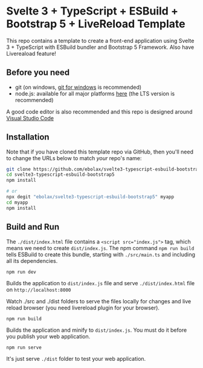 # Svelte 3 + TypeScript + ESBuild + Bootstrap 5 + LiveReload Template

This repo contains a template to create a front-end application using Svelte 3 + TypeScript with ESBuild bundler and Bootstrap 5 Framework. Also have Livereaload feature!

## Before you need

- git (on windows, [git for windows](https://git-scm.com/download/win) is recommended)
- node.js: available for all major platforms [here](https://nodejs.org/en/download/) (the LTS version is recommended)

A good code editor is also recommended and this repo is designed around [Visual Studio Code](https://code.visualstudio.com/)

## **Installation**

Note that if you have cloned this template repo via GitHub, then you'll need to change the URLs below to match _your_ repo's name:

```bash
git clone https://github.com/ebolax/svelte3-typescript-esbuild-bootstrap5
cd svelte3-typescript-esbuild-bootstrap5
npm install

# or
npx degit "ebolax/svelte3-typescript-esbuild-bootstrap5" myapp
cd myapp
npm install
```

## **Build and Run**

The `./dist/index.html` file contains a `<script src="index.js">` tag, which means we need to create `dist/index.js`. The npm command `npm run build` tells ESBuild to create this bundle, starting with `./src/main.ts` and including all its dependencies.

    npm run dev

Builds the application to `dist/index.js` file and serve `./dist/index.html` file on `http://localhost:8000`

Watch ./src and ./dist folders to serve the files locally for changes and live reload browser (you need livereload plugin for your browser).

    npm run build

Builds the application and minify to `dist/index.js`. You must do it before you publish your web application.

    npm run serve

It's just serve `./dist` folder to test your web application.